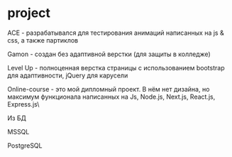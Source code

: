 # project
ACE - разрабатывался для тестирования анимаций написанных на js & css, а также партиклов

Gamon - создан без адаптивной верстки (для защиты в колледже)

Level Up - полноценная верстка страницы с использованием bootstrap для адаптивности, jQuery для карусели

Online-course - это мой дипломный проект. В нём нет дизайна, но максимум функционала написанных на Js, Node.js, Next.js, React.js, Express.js\

Из БД

MSSQL

PostgreSQL
